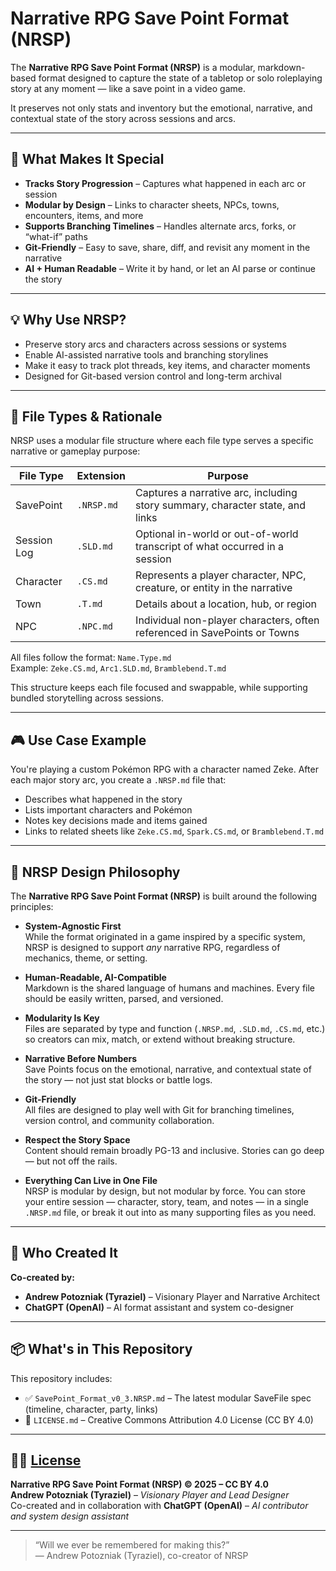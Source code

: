 # Narrative RPG Save Point Format (NRSP)

The **Narrative RPG Save Point Format (NRSP)** is a modular, markdown-based format designed to capture the state of a tabletop or solo roleplaying story at any moment — like a save point in a video game.

It preserves not only stats and inventory but the emotional, narrative, and contextual state of the story across sessions and arcs.

---

## 🧠 What Makes It Special

- **Tracks Story Progression** – Captures what happened in each arc or session
- **Modular by Design** – Links to character sheets, NPCs, towns, encounters, items, and more
- **Supports Branching Timelines** – Handles alternate arcs, forks, or “what-if” paths
- **Git-Friendly** – Easy to save, share, diff, and revisit any moment in the narrative
- **AI + Human Readable** – Write it by hand, or let an AI parse or continue the story

---

## 💡 Why Use NRSP?

- Preserve story arcs and characters across sessions or systems  
- Enable AI-assisted narrative tools and branching storylines  
- Make it easy to track plot threads, key items, and character moments  
- Designed for Git-based version control and long-term archival  

---

## 📂 File Types & Rationale

NRSP uses a modular file structure where each file type serves a specific narrative or gameplay purpose:

| File Type     | Extension       | Purpose                                                                 |
|---------------|----------------|-------------------------------------------------------------------------|
| SavePoint     | `.NRSP.md`     | Captures a narrative arc, including story summary, character state, and links |
| Session Log   | `.SLD.md`      | Optional in-world or out-of-world transcript of what occurred in a session |
| Character     | `.CS.md`       | Represents a player character, NPC, creature, or entity in the narrative |
| Town          | `.T.md`        | Details about a location, hub, or region                                |
| NPC           | `.NPC.md`      | Individual non-player characters, often referenced in SavePoints or Towns |

All files follow the format: `Name.Type.md`  
Example: `Zeke.CS.md`, `Arc1.SLD.md`, `Bramblebend.T.md`

This structure keeps each file focused and swappable, while supporting bundled storytelling across sessions.

---

## 🎮 Use Case Example

You're playing a custom Pokémon RPG with a character named Zeke. After each major story arc, you create a `.NRSP.md` file that:

- Describes what happened in the story  
- Lists important characters and Pokémon  
- Notes key decisions made and items gained  
- Links to related sheets like `Zeke.CS.md`, `Spark.CS.md`, or `Bramblebend.T.md`  

---

## 📐 NRSP Design Philosophy

The **Narrative RPG Save Point Format (NRSP)** is built around the following principles:

- **System-Agnostic First**  
  While the format originated in a game inspired by a specific system, NRSP is designed to support *any* narrative RPG, regardless of mechanics, theme, or setting.

- **Human-Readable, AI-Compatible**  
  Markdown is the shared language of humans and machines. Every file should be easily written, parsed, and versioned.

- **Modularity Is Key**  
  Files are separated by type and function (`.NRSP.md`, `.SLD.md`, `.CS.md`, etc.) so creators can mix, match, or extend without breaking structure.

- **Narrative Before Numbers**  
  Save Points focus on the emotional, narrative, and contextual state of the story — not just stat blocks or battle logs.

- **Git-Friendly**  
  All files are designed to play well with Git for branching timelines, version control, and community collaboration.

- **Respect the Story Space**  
  Content should remain broadly PG-13 and inclusive. Stories can go deep — but not off the rails.

- **Everything Can Live in One File**  
  NRSP is modular by design, but not modular by force. You can store your entire session — character, story, team, and notes — in a single `.NRSP.md` file, or break it out into as many supporting files as you need.

---

## 👥 Who Created It

**Co-created by:**
- **Andrew Potozniak (Tyraziel)** – Visionary Player and Narrative Architect  
- **ChatGPT (OpenAI)** – AI format assistant and system co-designer  

---

## 📦 What's in This Repository

This repository includes:

- ✅ `SavePoint_Format_v0_3.NRSP.md` – The latest modular SaveFile spec (timeline, character, party, links)  
- 📄 `LICENSE.md` – Creative Commons Attribution 4.0 License (CC BY 4.0)  

---

## 🧑‍💻 [License](LICENSE.md)

**Narrative RPG Save Point Format (NRSP) © 2025 – CC BY 4.0**  
**Andrew Potozniak (Tyraziel)** – *Visionary Player and Lead Designer*  
Co-created and in collaboration with **ChatGPT (OpenAI)** – *AI contributor and system design assistant*

---

> “Will we ever be remembered for making this?”  
> — Andrew Potozniak (Tyraziel), co-creator of NRSP
